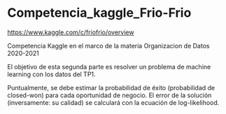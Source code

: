 # Competencia_kaggle_Frio-Frio
https://www.kaggle.com/c/friofrio/overview

Competencia Kaggle en el marco de la materia Organizacion de Datos 2020-2021


El objetivo de esta segunda parte es resolver un problema de machine learning con los datos del TP1. 

Puntualmente, se debe estimar la probabilidad de éxito (probabilidad de closed-won) para cada oportunidad de negocio. El error de la solución (inversamente: su calidad) se calculará con la ecuación de log-likelihood.

